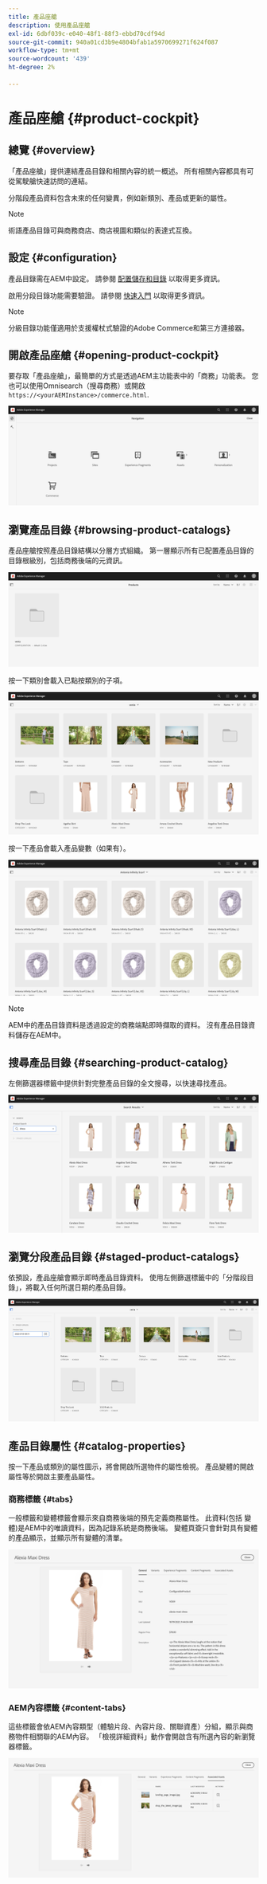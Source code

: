 ```yaml
---
title: 產品座艙
description: 使用產品座艙
exl-id: 6dbf039c-e040-48f1-88f3-ebbd70cdf94d
source-git-commit: 940a01cd3b9e4804bfab1a5970699271f624f087
workflow-type: tm+mt
source-wordcount: '439'
ht-degree: 2%

---
```


# 產品座艙 {#product-cockpit}

## 總覽 {#overview}

「產品座艙」提供連結產品目錄和相關內容的統一概述。 所有相關內容都具有可從駕駛艙快速訪問的連結。

分階段產品資料包含未來的任何變異，例如新類別、產品或更新的屬性。

>[!NOTE]
>
>術語產品目錄可與商務商店、商店視圖和類似的表達式互換。

## 設定 {#configuration}

產品目錄需在AEM中設定。 請參閱 [配置儲存和目錄](https://experienceleague.adobe.com/docs/experience-manager-cloud-service/content-and-commerce/storefront/getting-started.html?#catalog) 以取得更多資訊。

啟用分段目錄功能需要驗證。 請參閱 [快速入門](https://experienceleague.adobe.com/docs/experience-manager-cloud-service/content-and-commerce/storefront/getting-started.html) 以取得更多資訊。

>[!NOTE]
>
>分級目錄功能僅適用於支援權杖式驗證的Adobe Commerce和第三方連接器。

## 開啟產品座艙 {#opening-product-cockpit}

要存取「產品座艙」，最簡單的方式是透過AEM主功能表中的「商務」功能表。 您也可以使用Omnisearch（搜尋商務）或開啟 `https://<yourAEMInstance>/commerce.html`.

![AEM功能表](../assets/aem-menu.png)

## 瀏覽產品目錄 {#browsing-product-catalogs}

產品座艙按照產品目錄結構以分層方式組織。 第一層顯示所有已配置產品目錄的目錄根級別，包括商務後端的元資訊。

![配置的目錄](../assets/catalog-overview.png)

按一下類別會載入已點按類別的子項。

![類別子項](../assets/catalog-category-children.png)

按一下產品會載入產品變數（如果有）。

![產品變數](../assets/catalog-product-variation.png)

>[!NOTE]
>
>AEM中的產品目錄資料是透過設定的商務端點即時擷取的資料。 沒有產品目錄資料儲存在AEM中。

## 搜尋產品目錄 {#searching-product-catalog}

左側篩選器標籤中提供針對完整產品目錄的全文搜尋，以快速尋找產品。

![搜尋](../assets/search-cockpit.png)

## 瀏覽分段產品目錄 {#staged-product-catalogs}

依預設，產品座艙會顯示即時產品目錄資料。 使用左側篩選標籤中的「分階段目錄」，將載入任何所選日期的產品目錄。

![階段目錄](../assets/staged-cockpit.png)

## 產品目錄屬性 {#catalog-properties}

按一下產品或類別的屬性圖示，將會開啟所選物件的屬性檢視。 產品變體的開啟屬性等於開啟主要產品屬性。

### 商務標籤 {#tabs}

一般標籤和變體標籤會顯示來自商務後端的預先定義商務屬性。 此資料(包括 變體)是AEM中的唯讀資料，因為記錄系統是商務後端。 變體頁簽只會針對具有變體的產品顯示，並顯示所有變體的清單。

![目錄屬性](../assets/catalog-properties.png)

### AEM內容標籤 {#content-tabs}

這些標籤會依AEM內容類型（體驗片段、內容片段、關聯資產）分組，顯示與商務物件相關聯的AEM內容。 「檢視詳細資料」動作會開啟含有所選內容的新瀏覽器標籤。

![內容屬性](../assets/content-properties.png)
